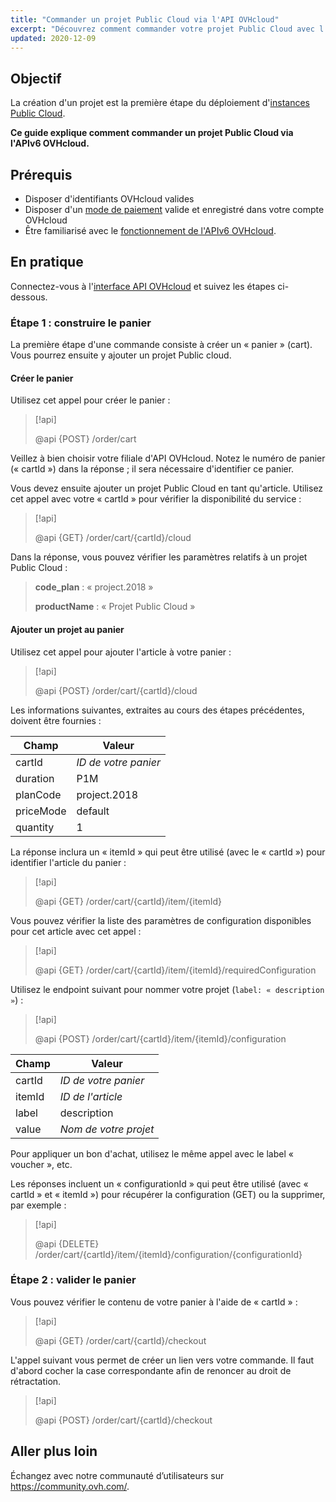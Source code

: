 ```yaml
---
title: "Commander un projet Public Cloud via l'API OVHcloud"
excerpt: "Découvrez comment commander votre projet Public Cloud avec l'API OVHcloud"
updated: 2020-12-09
---
```


## Objectif

La création d'un projet est la première étape du déploiement d'[instances Public Cloud](https://www.ovhcloud.com/fr/public-cloud/).

**Ce guide explique comment commander un projet Public Cloud via l'APIv6 OVHcloud.**

## Prérequis

- Disposer d'identifiants OVHcloud valides
- Disposer d'un [mode de paiement](/pages/account_and_service_management/managing_billing_payments_and_services/manage-payment-methods) valide et enregistré dans votre compte OVHcloud
- Être familiarisé avec le [fonctionnement de l'APIv6 OVHcloud](/pages/manage_and_operate/api/first-steps).

## En pratique

Connectez-vous à l'[interface API OVHcloud](https://api.ovh.com/) et suivez les étapes ci-dessous.

### Étape 1 : construire le panier

La première étape d'une commande consiste à créer un « panier » (cart). Vous pourrez ensuite y ajouter un projet Public cloud.

#### Créer le panier

Utilisez cet appel pour créer le panier :

> [!api]
>
> @api {POST} /order/cart
>

Veillez à bien choisir votre filiale d'API OVHcloud. Notez le numéro de panier (« cartId ») dans la réponse ; il sera nécessaire d'identifier ce panier.

Vous devez ensuite ajouter un projet Public Cloud en tant qu'article. Utilisez cet appel avec votre « cartId » pour vérifier la disponibilité du service :

> [!api]
>
> @api {GET} /order/cart/{cartId}/cloud
>

Dans la réponse, vous pouvez vérifier les paramètres relatifs à un projet Public Cloud :

>
>**code_plan** : « project.2018 »
>
>**productName** : « Projet Public Cloud »
>

#### Ajouter un projet au panier

Utilisez cet appel pour ajouter l'article à votre panier :

> [!api]
>
> @api {POST} /order/cart/{cartId}/cloud
>

Les informations suivantes, extraites au cours des étapes précédentes, doivent être fournies :

|Champ|Valeur|
|---|---|
|cartId|*ID de votre panier*|
|duration|P1M|
|planCode|project.2018|
|priceMode|default|
|quantity|1|

La réponse inclura un « itemId » qui peut être utilisé (avec le « cartId ») pour identifier l'article du panier :

> [!api]
>
> @api {GET} /order/cart/{cartId}/item/{itemId}
>

Vous pouvez vérifier la liste des paramètres de configuration disponibles pour cet article avec cet appel :

> [!api]
>
> @api {GET} /order/cart/{cartId}/item/{itemId}/requiredConfiguration
>

Utilisez le endpoint suivant pour nommer votre projet (`label: « description »`) :

> [!api]
>
> @api {POST} /order/cart/{cartId}/item/{itemId}/configuration
>

|Champ|Valeur|
|---|---|
|cartId|*ID de votre panier*|
|itemId|*ID de l'article*|
|label|description|
|value|*Nom de votre projet*|

Pour appliquer un bon d'achat, utilisez le même appel avec le label « voucher », etc.

Les réponses incluent un « configurationId » qui peut être utilisé (avec « cartId » et « itemId ») pour récupérer la configuration (GET) ou la supprimer, par exemple :

> [!api]
>
> @api {DELETE} /order/cart/{cartId}/item/{itemId}/configuration/{configurationId}
>

### Étape 2 : valider le panier

Vous pouvez vérifier le contenu de votre panier à l'aide de « cartId » :

> [!api]
>
> @api {GET} /order/cart/{cartId}/checkout
>

L'appel suivant vous permet de créer un lien vers votre commande. Il faut d'abord cocher la case correspondante afin de renoncer au droit de rétractation.

> [!api]
>
> @api {POST} /order/cart/{cartId}/checkout
>

## Aller plus loin

Échangez avec notre communauté d’utilisateurs sur <https://community.ovh.com/>.
